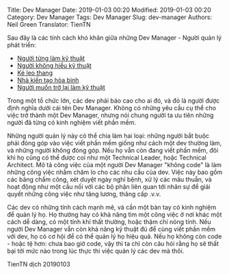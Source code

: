 Title: Dev Manager
Date: 2019-01-03 00:20
Modified: 2019-01-03 00:20 
Category: Dev Manager
Tags: Dev Manager
Slug: dev-manager
Authors: Neil Green
Translator: TienTN

Sau đây là các tính cách khó khăn giữa những Dev Manager - Người quản lý phát triển:

* [Người từng làm kỹ thuật](/DMGR_nguoi_tung_lam_ky_thuat)
* [Người không hiểu kỹ thuật](/DMGR_nguoi_khong_hieu_ky_thuat)
* [Kẻ leo thang](/DMGR_ke_leo_thang)
* [Nhà kiến tạo hòa bình](/DMGR_nha_kien_tao_hoa_binh)
* [Người muốn trở lại làm kỹ thuật](/DMGR_nguoi_muon_tro_lai_lam_ky_thuat)

Trong một tổ chức lớn, các dev phải báo cao cho ai đó, và đó là người được định nghĩa dưới cái tên Dev Manager. Không có những yêu cầu cụ thể cho việc trở thành một Dev Manager, nhưng nói chung người ta ưu tiên những người đã từng có kinh nghiệm viết phần mềm.

 Những người quản lý này có thể chia làm hai loại: những người bắt buộc phải đóng góp vào việc viết phần mềm giống như cách một dev thường làm, và những người không đóng góp. Nếu họ vẫn còn đang viết phần mềm, đôi khi họ cũng có thể được coi như một Technical Leader, hoặc Technical Architect.  Mô tả công việc của một người Dev Manager "không code" là làm những công việc nhằm chăm lo cho các nhu cầu của dev. Việc này bao gồm các bảng chấm công, xét duyệt ngày nghỉ bệnh, xử lý các mâu thuẫn, và hoạt động như một cầu nối với các bộ phận liên quan tới nhân sự để giải quyết những công việc như tăng lương, thăng cấp .v.v.

Các dev có những tính cách mạnh mẽ, và cần một bàn tay có kinh nghiệm để quản lý họ. Họ thường hay có khả năng tìm một công việc ở nơi khác một cách dễ dàng, có một tính khí thất thường, hoặc thậm chí nóng tính. Nếu người Dev Manager vẫn còn khả năng kỹ thuật đủ để cùng viết phần mềm với dev, họ có cơ hội để có thể quản lý họ hiệu quả. Nếu họ không còn code - hoặc tệ hơn: chưa bao giờ code, vậy thì ta chỉ còn câu hỏi rằng họ sẽ thất bại tới mức nào trong lúc thực thi việc quản lý các dev mà thôi.

TienTN dịch 20190103


